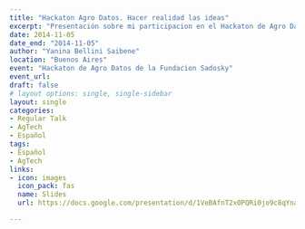 ```yaml
---
title: "Hackaton Agro Datos. Hacer realidad las ideas"
excerpt: "Presentación sobre mi participacion en el Hackaton de Agro Datos de la Fundacion Sadosky que resulto en un premio por el proyecto desarrollado durante el evento."
date: 2014-11-05
date_end: "2014-11-05"
author: "Yanina Bellini Saibene"
location: "Buenos Aires"
event: "Hackaton de Agro Datos de la Fundacion Sadosky"
event_url: 
draft: false
# layout options: single, single-sidebar
layout: single
categories:
- Regular Talk
- AgTech
- Español
tags:
- Español
- AgTech
links:
- icon: images
  icon_pack: fas
  name: Slides 
  url: https://docs.google.com/presentation/d/1VeBAfnT2x0PQRi0jo9c8qYnawMzmyr5nYiG7ZZ9UnY8/edit?usp=sharing

---
```



